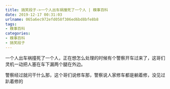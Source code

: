 ```yaml
---
title: 搞笑段子->一个人出车祸撞死了一个人 | 糗事百科
date: 2019-12-17 00:31:03
urlname: 065a6ec972efd058f306ed6bd8bfe8b8
tags: 
- 糗事百科
categories:
- 糗事百科
- 搞笑段子
---
```

一个人出车祸撞死了一个人，正在想怎么处理的时候有个警察开车过来了，这哥们灵机一动把人塞在车下漏两个腿在外边。

警察经过就问干什么那，这个哥们说修车那，警察说人家修车都是躺着修，没见过趴着修的



